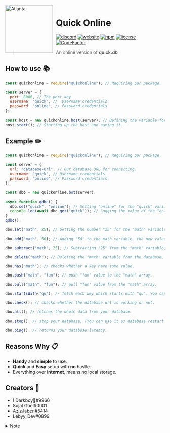 <img width="150" height="150" align="left" style="float: left; margin: 0 10px 0 0;" alt="Atlanta" src="https://cdn.discordapp.com/attachments/796686273485209630/797501871182315531/quickonline.png"> 
 
# Quick Online

[![discord](https://img.shields.io/discord/788857247337938945.svg?logo=discord&colorB=7289DA)](http://db.quickdevs.studio/discord)
[![website](https://img.shields.io/website?down_color=ff0000&down_message=offline&up_color=00ff00&up_message=online&url=https://db.quickdevs.studio)](https://db.quickdevs.studio)
[![npm](https://img.shields.io/npm/v/quickonline)](https://npmjs.org/quickonline)
[![license](https://img.shields.io/github/license/DarkBoy-js/quick-online)](https://github.com/DarkBoy-js/quick-online/blob/main/LICENSE)
[![CodeFactor](https://www.codefactor.io/repository/github/darkboy-js/quick-online/badge)](https://www.codefactor.io/repository/github/darkboy-js/quick-online)

> An online version of **quick.db**

## How to use 📚

```js
const quickonline = require("quickonline"); // Requiring our package.

const server = {
  port: 8080, // The port key.
  username: "quick", //  Username credentials.
  password: "online", // Password credentials.
};

const host = new quickonline.host(server); // Defining the variable for our host.
host.start(); // Starting up the host and saving it.
```

## Example ✏️

```js
const quickonline = require("quickonline"); // Requiring our package.

const server = {
  url: "database-url", // Our database URL for connecting.
  username: "quick", // Username credentials.
  password: "online", // Password credentials.
};

const dbo = new quickonline.bot(server);

async function qdbo() {
  dbo.set("quick", "online"); // Setting "online" for the "quick" variable in the database.
  console.log(await dbo.get("quick")); // Logging the value of the "online" variable.
}
qdbo();

dbo.set("math", 25); // Setting the number "25" for the "math" variable in the database.

dbo.add("math", 50); // Adding "50" to the math variable, the new value will be "75".

dbo.subtract("math", 25); // Subtracting "25" from the "math" variable, the new value will be "50".

dbo.delete("math"); // Deleting the "math" variable from the database, so it's value no longer exists.

dbo.has("math"); // checks whether a key have some value.

dbo.push("math", "fun"); // push "fun" value to the "math" array.

dbo.pull("math", "fun"); // pull "fun" value from the "math" array.

dbo.startsWith("qu"); // fetch each key which starts with "qu". You can add range to your fetch (default is 10). Example : dbo.startsWith("qu", 5)

dbo.check(); // checks whether the database url is working or not.

dbo.all(); // fetches the whole data from your database.

dbo.stop(); // stop your database. (You can use it as database restart with pm2.)

dbo.ping(); // returns your database latency.
```

## Reasons **Why** 📋

- **Handy** and **simple** to use.
- **Quick** and **Easy** setup with **no** hastle.
- Everything over **internet**, means no local storage.

## **Creators** 💖

- ! Darkboy🍭#9966
- Sujal Goel#0001
- AzizJaber.#5414
- Lebyy_Dev#0899

<details>
<summary>Note</summary>

- You can ignore this if not using **repl.it** or **glitch.com**.
- For those who are using **repl.it** or **glitch.com** then you can use any of the following uptime service to uptime your database. So, that it won't go to sleep.
  - https://uptime.sujalgoel.ml/
  - https://uptimerobot.com/

</details>
